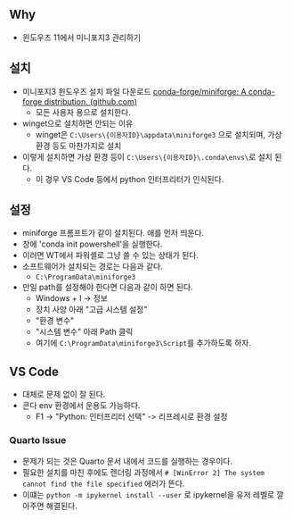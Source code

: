 ## Why 
- 윈도우즈 11에서 미니포지3 관리하기 

## 설치 
- 미니포지3 윈도우즈 설치 파일 다운로드 [conda-forge/miniforge: A conda-forge distribution. (github.com)](https://github.com/conda-forge/miniforge)
	- 모든 사용자 용으로 설치한다. 
- winget으로 설치하면 안되는 이유 
	- winget은 `C:\Users\{이용자ID}\appdata\miniforge3` 으로 설치되며, 가상 환경 등도 마찬가지로 설치  
- 이렇게 설치하면 가상 환경 등이 `C:\Users\{이용자ID}\.conda\envs\`로 설치 된다. 
	- 이 경우 VS Code 등에서 python 인터프리터가 인식된다. 

## 설정 
- miniforge 프롬프트가 같이 설치된다. 애를 먼저 띄운다. 
- 창에 'conda init powershell'을 실행한다. 
- 이러면 WT에서 파워셸로 그냥 쓸 수 있는 상태가 된다. 
- 소프트웨어가 설치되는 경로는 다음과 같다. 
	- `C:\ProgramData\miniforge3`
- 만일 path를 설정해야 한다면 다음과 같이 하면 된다. 
	- Windows + I -> 정보 
	- 장치 사양 아래 "고급 시스템 설정" 
	- "환경 변수"
	- "시스템 변수" 아래 Path 클릭 
	- 여기에 `C:\ProgramData\miniforge3\Script`를 추가하도록 하자. 

## VS Code 
- 대체로 문제 없이 잘 된다. 
- 콘다 env 환경에서 운용도 가능하다. 
	- F1 -> "Python: 인터프리터 선택" -> 리프레시로 환경 설정

### Quarto Issue 
- 문제가 되는 것은 Quarto 문서 내에서 코드를 실행하는 경우이다. 
- 필요한 설치를 마친 후에도 렌더링 과정에서 `# [WinError 2] The system cannot find the file specified` 에러가 뜬다. 
- 이떄는 `python -m ipykernel install --user` 로 ipykernel을 유저 레벨로 깔아주면 해결된다. 

